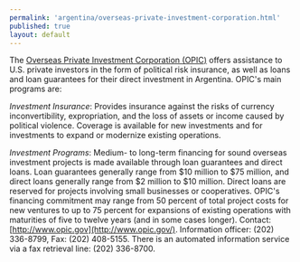```yaml
--- 
permalink: 'argentina/overseas-private-investment-corporation.html' 
published: true 
layout: default
---
```

The [Overseas Private Investment Corporation (OPIC)](http://www.opic.gov/) offers assistance to U.S. private investors in the form of political risk insurance, as well as loans and loan guarantees for their direct investment in Argentina. OPIC's main programs are:

_Investment Insurance_: Provides insurance against the risks of currency inconvertibility, expropriation, and the loss of assets or income caused by political violence. Coverage is available for new investments and for investments to expand or modernize existing operations.

_Investment Programs_: Medium- to long-term financing for sound overseas investment projects is made available through loan guarantees and direct loans. Loan guarantees generally range from $10 million to $75 million, and direct loans generally range from $2 million to $10 million. Direct loans are reserved for projects involving small businesses or cooperatives. OPIC's financing commitment may range from 50 percent of total project costs for new ventures to up to 75 percent for expansions of existing operations with maturities of five to twelve years (and in some cases longer). Contact: [http://www.opic.gov](http://www.opic.gov/). Information officer: (202) 336-8799, Fax: (202) 408-5155. There is an automated information service via a fax retrieval line: (202) 336-8700.

